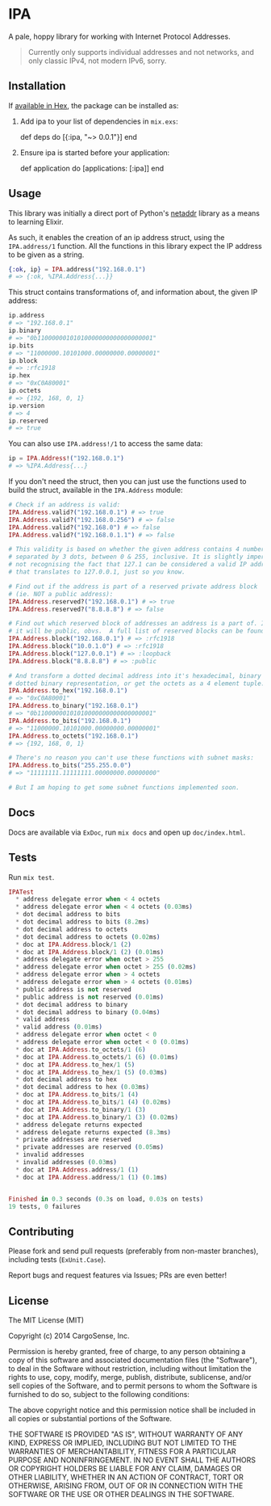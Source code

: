 # IPA

A pale, hoppy library for working with Internet Protocol Addresses.

> Currently only supports individual addresses and not networks, and only
> classic IPv4, not modern IPv6, sorry.

## Installation

If [available in Hex](https://hex.pm/docs/publish), the package can be installed as:

  1. Add ipa to your list of dependencies in `mix.exs`:

        def deps do
          [{:ipa, "~> 0.0.1"}]
        end

  2. Ensure ipa is started before your application:

        def application do
          [applications: [:ipa]]
        end
        
## Usage

This library was initially a direct port of Python's
[netaddr](https://github.com/drkjam/netaddr) library as a means to learning
Elixir.

As such, it enables the creation of an ip address struct, using the
`IPA.address/1` function.  All the functions in this library expect the IP
address to be given as a string.

```elixir
{:ok, ip} = IPA.address("192.168.0.1")
# => {:ok, %IPA.Address{...}}
```
    
This struct contains transformations of, and information about, the given IP
address:

```elixir
ip.address
# => "192.168.0.1"
ip.binary
# => "0b11000000101010000000000000000001"
ip.bits
# => "11000000.10101000.00000000.00000001"
ip.block
# => :rfc1918
ip.hex
# => "0xC0A80001"
ip.octets
# => {192, 168, 0, 1}
ip.version
# => 4
ip.reserved
# => true
```

You can also use `IPA.address!/1` to access the same data:

```elixir
ip = IPA.Address!("192.168.0.1")
# => %IPA.Address{...}
```

If you don't need the struct, then you can just use the functions used to build
the struct, available in the `IPA.Address` module:

```elixir
# Check if an address is valid:
IPA.Address.valid?("192.168.0.1") # => true
IPA.Address.valid?("192.168.0.256") # => false
IPA.Address.valid?("192.168.0") # => false
IPA.Address.valid?("192.168.0.1.1") # => false

# This validity is based on whether the given address contains 4 numbers,
# separated by 3 dots, between 0 & 255, inclusive. It is slightly imperfect,
# not recognising the fact that 127.1 can be considered a valid IP address
# that translates to 127.0.0.1, just so you know.

# Find out if the address is part of a reserved private address block
# (ie. NOT a public address):
IPA.Address.reserved?("192.168.0.1") # => true
IPA.Address.reserved?("8.8.8.8") # => false

# Find out which reserved block of addresses an address is a part of. If not reserved
# it will be public, obvs.  A full list of reserved blocks can be found in the docs:
IPA.Address.block("192.168.0.1") # => :rfc1918
IPA.Address.block("10.0.1.0") # => :rfc1918
IPA.Address.block("127.0.0.1") # => :loopback
IPA.Address.block("8.8.8.8") # => :public

# And transform a dotted decimal address into it's hexadecimal, binary or
# dotted binary representation, or get the octets as a 4 element tuple:
IPA.Address.to_hex("192.168.0.1")
# => "0xC0A80001"
IPA.Address.to_binary("192.168.0.1")
# => "0b11000000101010000000000000000001"
IPA.Address.to_bits("192.168.0.1")
# => "11000000.10101000.00000000.00000001"
IPA.Address.to_octets("192.168.0.1")
# => {192, 168, 0, 1}

# There's no reason you can't use these functions with subnet masks:
IPA.Address.to_bits("255.255.0.0")
# => "11111111.11111111.00000000.00000000"

# But I am hoping to get some subnet functions implemented soon.
```

## Docs

Docs are available via `ExDoc`, run `mix docs` and open up `doc/index.html`.

## Tests

Run `mix test`.

```elixir
IPATest
  * address delegate error when < 4 octets  * address delegate error when < 4 octets (0.03ms)
  * dot decimal address to bits  * dot decimal address to bits (8.2ms)
  * dot decimal address to octets  * dot decimal address to octets (0.02ms)
  * doc at IPA.Address.block/1 (2)  * doc at IPA.Address.block/1 (2) (0.01ms)
  * address delegate error when octet > 255  * address delegate error when octet > 255 (0.02ms)
  * address delegate error when > 4 octets  * address delegate error when > 4 octets (0.01ms)
  * public address is not reserved  * public address is not reserved (0.01ms)
  * dot decimal address to binary  * dot decimal address to binary (0.04ms)
  * valid address  * valid address (0.01ms)
  * address delegate error when octet < 0  * address delegate error when octet < 0 (0.01ms)
  * doc at IPA.Address.to_octets/1 (6)  * doc at IPA.Address.to_octets/1 (6) (0.01ms)
  * doc at IPA.Address.to_hex/1 (5)  * doc at IPA.Address.to_hex/1 (5) (0.03ms)
  * dot decimal address to hex  * dot decimal address to hex (0.03ms)
  * doc at IPA.Address.to_bits/1 (4)  * doc at IPA.Address.to_bits/1 (4) (0.02ms)
  * doc at IPA.Address.to_binary/1 (3)  * doc at IPA.Address.to_binary/1 (3) (0.02ms)
  * address delegate returns expected  * address delegate returns expected (8.3ms)
  * private addresses are reserved  * private addresses are reserved (0.05ms)
  * invalid addresses  * invalid addresses (0.03ms)
  * doc at IPA.Address.address/1 (1)  * doc at IPA.Address.address/1 (1) (0.1ms)


Finished in 0.3 seconds (0.3s on load, 0.03s on tests)
19 tests, 0 failures
```

## Contributing

Please fork and send pull requests (preferably from non-master
branches), including tests (`ExUnit.Case`).

Report bugs and request features via Issues; PRs are even better!

## License

The MIT License (MIT)

Copyright (c) 2014 CargoSense, Inc.

Permission is hereby granted, free of charge, to any person obtaining a copy
of this software and associated documentation files (the "Software"), to deal
in the Software without restriction, including without limitation the rights
to use, copy, modify, merge, publish, distribute, sublicense, and/or sell
copies of the Software, and to permit persons to whom the Software is
furnished to do so, subject to the following conditions:

The above copyright notice and this permission notice shall be included in
all copies or substantial portions of the Software.

THE SOFTWARE IS PROVIDED "AS IS", WITHOUT WARRANTY OF ANY KIND, EXPRESS OR
IMPLIED, INCLUDING BUT NOT LIMITED TO THE WARRANTIES OF MERCHANTABILITY,
FITNESS FOR A PARTICULAR PURPOSE AND NONINFRINGEMENT. IN NO EVENT SHALL THE
AUTHORS OR COPYRIGHT HOLDERS BE LIABLE FOR ANY CLAIM, DAMAGES OR OTHER
LIABILITY, WHETHER IN AN ACTION OF CONTRACT, TORT OR OTHERWISE, ARISING FROM,
OUT OF OR IN CONNECTION WITH THE SOFTWARE OR THE USE OR OTHER DEALINGS IN
THE SOFTWARE.

